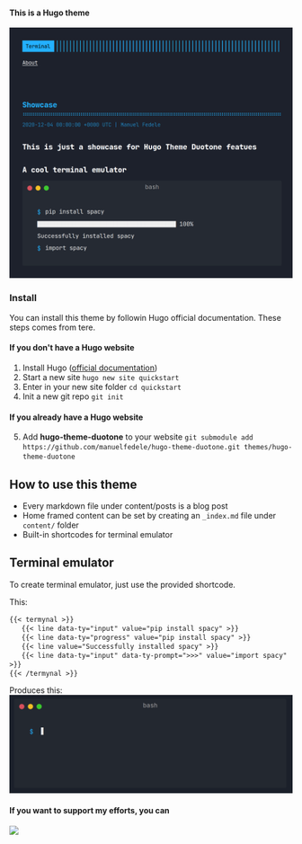 #### This is a Hugo theme

![Duotone](https://github.com/manuelfedele/hugo-theme-duotone/blob/master/images/duotoneshowcase.png?raw=true)  
  

### Install


You can install this theme by followin Hugo official documentation. These steps comes from tere.


#### If you don't have a Hugo website
1) Install Hugo ([official documentation](https://gohugo.io/getting-started/quick-start/))
2) Start a new site `hugo new site quickstart`
3) Enter in your new site folder `cd quickstart`
4) Init a new git repo `git init`

#### If you already have a Hugo website
5) Add **hugo-theme-duotone** to your website `git submodule add https://github.com/manuelfedele/hugo-theme-duotone.git themes/hugo-theme-duotone`
 

 ## How to use this theme

 - Every markdown file under content/posts is a blog post
 - Home framed content can be set by creating an `_index.md` file under `content/` folder
 - Built-in shortcodes for terminal emulator

 ## Terminal emulator

 To create terminal emulator, just use the provided shortcode.

 This:
 ```
{{< termynal >}}
    {{< line data-ty="input" value="pip install spacy" >}}
    {{< line data-ty="progress" value="pip install spacy" >}}
    {{< line value="Successfully installed spacy" >}}
    {{< line data-ty="input" data-ty-prompt=">>>" value="import spacy" >}}
{{< /termynal >}}
```

Produces this:
![Terminal Emulator](https://github.com/manuelfedele/hugo-theme-duotone/blob/master/images/terminalemulator.gif?raw=true)  


#### If you want to support my efforts, you can
<a href="https://www.buymeacoffee.com/manuelfedele"><img src="https://img.buymeacoffee.com/button-api/?text=Buy me a beer&emoji=🍺&slug=manuelfedele&button_colour=5F7FFF&font_colour=ffffff&font_family=Lato&outline_colour=000000&coffee_colour=FFDD00"></a>  